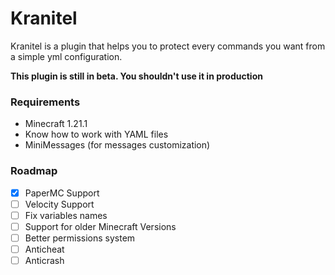 # Kranitel
Kranitel is a plugin that helps you to protect every commands you want from a simple yml configuration.

**This plugin is still in beta. You shouldn't use it in production**

### Requirements
- Minecraft 1.21.1
- Know how to work with YAML files
- MiniMessages (for messages customization)

### Roadmap
- [x] PaperMC Support
- [ ] Velocity Support
- [ ] Fix variables names
- [ ] Support for older Minecraft Versions 
- [ ] Better permissions system
- [ ] Anticheat
- [ ] Anticrash